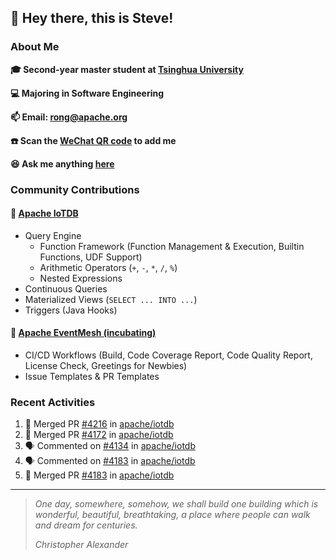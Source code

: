 ## 👋 Hey there, this is Steve!

### About Me

**🎓 Second-year master student at [Tsinghua University](https://www.tsinghua.edu.cn/)**

**💻 Majoring in Software Engineering**

**📫 Email: rong@apache.org**

**☎️ Scan the [WeChat QR code](https://github.com/SteveYurongSu/SteveYurongSu/issues/1) to add me**

**😆 Ask me anything <a href="https://github.com/SteveYurongSu/SteveYurongSu/issues">here</a>**

### Community Contributions

#### 🚀 [Apache IoTDB](https://github.com/apache/iotdb/pulls?q=is%3Apr+author%3ASteveYurongSu)

- Query Engine
  - Function Framework (Function Management & Execution, Builtin Functions, UDF Support)
  - Arithmetic Operators (`+`, `-`, `*`, `/`, `%`)
  - Nested Expressions
- Continuous Queries
- Materialized Views (`SELECT ... INTO ...`)
- Triggers (Java Hooks)

#### 🚀 [Apache EventMesh (incubating)](https://github.com/apache/incubator-eventmesh/pulls?q=is%3Apr+author%3ASteveYurongSu)

- CI/CD Workflows (Build, Code Coverage Report, Code Quality Report, License Check, Greetings for Newbies)
- Issue Templates & PR Templates 

### Recent Activities
<!--START_SECTION:activity-->

1. 🎉 Merged PR [#4216](https://github.com/apache/iotdb/pull/4216) in [apache/iotdb](https://github.com/apache/iotdb)
2. 🎉 Merged PR [#4172](https://github.com/apache/iotdb/pull/4172) in [apache/iotdb](https://github.com/apache/iotdb)
3. 🗣 Commented on [#4134](https://github.com/apache/iotdb/issues/4134) in [apache/iotdb](https://github.com/apache/iotdb)
4. 🗣 Commented on [#4183](https://github.com/apache/iotdb/issues/4183) in [apache/iotdb](https://github.com/apache/iotdb)
5. 🎉 Merged PR [#4183](https://github.com/apache/iotdb/pull/4183) in [apache/iotdb](https://github.com/apache/iotdb)
<!--END_SECTION:activity-->

---

> *One day, somewhere, somehow, we shall build one building which is wonderful, beautiful, breathtaking, a place where people can walk and dream for centuries.*
>
> *Christopher Alexander*
